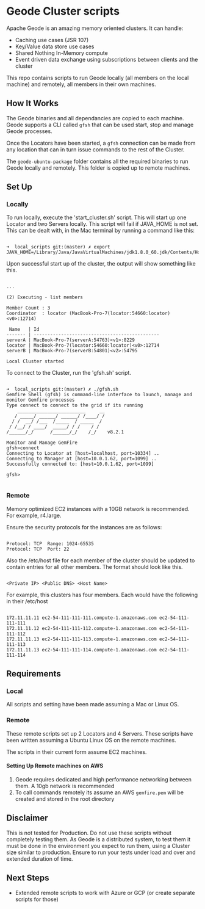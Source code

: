 # Geode Cluster scripts

Apache Geode is an amazing memory oriented clusters. It can handle:

- Caching use cases (JSR 107)
- Key/Value data store use cases
- Shared Nothing In-Memory compute
- Event driven data exchange using subscriptions between clients and the cluster

This repo contains scripts to run Geode locally (all members on the local machine) and remotely, all members
in their own machines.

## How It Works

The Geode binaries and all dependancies are copied to each machine. Geode supports a CLI called `gfsh` that can be used start, stop and manage Geode processes.

Once the Locators have been started, a `gfsh` connection can be made from any location that can in turn issue commands to the rest of the Cluster.

The `geode-ubuntu-package` folder contains all the required binaries to run Geode locally and remotely. This folder is copied up to remote machines.

## Set Up

### Locally

To run locally, execute the 'start_cluster.sh' script. This will start up one Locator and two Servers locally. This script will fail if JAVA_HOME is not set. This can be dealt with, in the Mac terminal by running a command like this:

```shell

➜  local_scripts git:(master) ✗ export JAVA_HOME=/Library/Java/JavaVirtualMachines/jdk1.8.0_60.jdk/Contents/Home

```

Upon successful start up of the cluster, the output will show something like this.

```shell

...

(2) Executing - list members

Member Count : 3
Coordinator  : locator (MacBook-Pro-7(locator:54660:locator)<v0>:12714)

 Name   | Id
------- | ----------------------------------------------
serverA | MacBook-Pro-7(serverA:54763)<v1>:8229
locator | MacBook-Pro-7(locator:54660:locator)<v0>:12714
serverB | MacBook-Pro-7(serverB:54801)<v2>:54795

Local Cluster started

```

To connect to the Cluster, run the 'gfsh.sh' script.

```shell

➜  local_scripts git:(master) ✗ ./gfsh.sh 
Gemfire Shell (gfsh) is command-line interface to launch, manage and monitor Gemfire processes
Type connect to connect to the grid if its running
    _________________________     __
   / _____/ ______/ ______/ /____/ /
  / /  __/ /___  /_____  / _____  / 
 / /__/ / ____/  _____/ / /    / /  
/______/_/      /______/_/    /_/    v8.2.1

Monitor and Manage GemFire
gfsh>connect
Connecting to Locator at [host=localhost, port=10334] ..
Connecting to Manager at [host=10.0.1.62, port=1099] ..
Successfully connected to: [host=10.0.1.62, port=1099]

gfsh>


```

### Remote

Memory optimized EC2 instances with a 10GB network is recommended. For example, r4.large.

Ensure the security protocols for the instances are as follows:

```shell

Protocol: TCP  Range: 1024-65535
Protocol: TCP  Port: 22

```

Also the /etc/host file for each member of the cluster should be updated to contain entries for all other members. The format should look like this.

```shell

<Private IP> <Public DNS> <Host Name>

```

For example, this clusters has four members. Each would have the following in their /etc/host

```shell

172.11.11.11 ec2-54-111-111-111.compute-1.amazonaws.com ec2-54-111-111-111
172.11.11.12 ec2-54-111-111-112.compute-1.amazonaws.com ec2-54-111-111-112
172.11.11.13 ec2-54-111-111-113.compute-1.amazonaws.com ec2-54-111-111-113
172.11.11.13 ec2-54-111-111-114.compute-1.amazonaws.com ec2-54-111-111-114

```


## Requirements

### Local

All scripts and setting have been made assuming a Mac or Linux OS.

### Remote

These remote scripts set up 2 Locators and 4 Servers. These scripts have been written assuming
a Ubuntu Linux OS on the remote machines.

The scripts in their current form assume EC2 machines.

#### Setting Up Remote machines on AWS

1. Geode requires dedicated and high performance networking between them. A 10gb network is recommended
2. To call commands remotely its assume an AWS `gemfire.pem` will be created and stored in the root directory

## Disclaimer

This is not tested for Production. Do not use these scripts without completely testing them. As Geode is a distributed system, to test them it must be done in the environment you expect to run them, using a Cluster size similar to production. Ensure to run your tests under load and over and extended duration of time.


## Next Steps

- Extended remote scripts to work with Azure or GCP (or create separate scripts for those)
